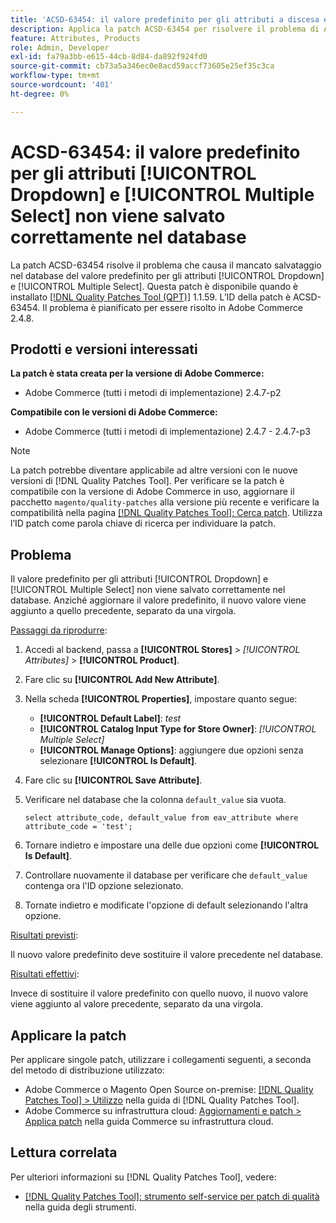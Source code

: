```yaml
---
title: 'ACSD-63454: il valore predefinito per gli attributi a discesa e Selezione multipla non viene salvato correttamente nel database'
description: Applica la patch ACSD-63454 per risolvere il problema di Adobe Commerce, in cui il valore predefinito per gli attributi a discesa e Selezione multipla non viene salvato correttamente nel database.
feature: Attributes, Products
role: Admin, Developer
exl-id: fa79a3bb-e615-44cb-8d84-da892f924fd0
source-git-commit: cb73a5a346ec0e8acd59accf73605e25ef35c3ca
workflow-type: tm+mt
source-wordcount: '401'
ht-degree: 0%

---
```


# ACSD-63454: il valore predefinito per gli attributi [!UICONTROL Dropdown] e [!UICONTROL Multiple Select] non viene salvato correttamente nel database

La patch ACSD-63454 risolve il problema che causa il mancato salvataggio nel database del valore predefinito per gli attributi [!UICONTROL Dropdown] e [!UICONTROL Multiple Select]. Questa patch è disponibile quando è installato [[!DNL Quality Patches Tool (QPT)]](/help/tools/quality-patches-tool/quality-patches-tool-to-self-serve-quality-patches.md) 1.1.59. L’ID della patch è ACSD-63454. Il problema è pianificato per essere risolto in Adobe Commerce 2.4.8.

## Prodotti e versioni interessati

**La patch è stata creata per la versione di Adobe Commerce:**

* Adobe Commerce (tutti i metodi di implementazione) 2.4.7-p2

**Compatibile con le versioni di Adobe Commerce:**

* Adobe Commerce (tutti i metodi di implementazione) 2.4.7 - 2.4.7-p3

>[!NOTE]
>
>La patch potrebbe diventare applicabile ad altre versioni con le nuove versioni di [!DNL Quality Patches Tool]. Per verificare se la patch è compatibile con la versione di Adobe Commerce in uso, aggiornare il pacchetto `magento/quality-patches` alla versione più recente e verificare la compatibilità nella pagina [[!DNL Quality Patches Tool]: Cerca patch](https://experienceleague.adobe.com/tools/commerce-quality-patches/index.html). Utilizza l’ID patch come parola chiave di ricerca per individuare la patch.

## Problema

Il valore predefinito per gli attributi [!UICONTROL Dropdown] e [!UICONTROL Multiple Select] non viene salvato correttamente nel database. Anziché aggiornare il valore predefinito, il nuovo valore viene aggiunto a quello precedente, separato da una virgola.

<u>Passaggi da riprodurre</u>:

1. Accedi al backend, passa a **[!UICONTROL Stores]** > *[!UICONTROL Attributes]* > **[!UICONTROL Product]**.
1. Fare clic su **[!UICONTROL Add New Attribute]**.
1. Nella scheda **[!UICONTROL Properties]**, impostare quanto segue:
   * **[!UICONTROL Default Label]**: *test*
   * **[!UICONTROL Catalog Input Type for Store Owner]**: *[!UICONTROL Multiple Select]*
   * **[!UICONTROL Manage Options]**: aggiungere due opzioni senza selezionare **[!UICONTROL Is Default]**.
1. Fare clic su **[!UICONTROL Save Attribute]**.
1. Verificare nel database che la colonna `default_value` sia vuota.

   `select attribute_code, default_value from eav_attribute where attribute_code = 'test';`

1. Tornare indietro e impostare una delle due opzioni come **[!UICONTROL Is Default]**.
1. Controllare nuovamente il database per verificare che `default_value` contenga ora l&#39;ID opzione selezionato.
1. Tornate indietro e modificate l&#39;opzione di default selezionando l&#39;altra opzione.

<u>Risultati previsti</u>:

Il nuovo valore predefinito deve sostituire il valore precedente nel database.

<u>Risultati effettivi</u>:

Invece di sostituire il valore predefinito con quello nuovo, il nuovo valore viene aggiunto al valore precedente, separato da una virgola.

## Applicare la patch

Per applicare singole patch, utilizzare i collegamenti seguenti, a seconda del metodo di distribuzione utilizzato:

* Adobe Commerce o Magento Open Source on-premise: [[!DNL Quality Patches Tool] > Utilizzo](/help/tools/quality-patches-tool/usage.md) nella guida di [!DNL Quality Patches Tool].
* Adobe Commerce su infrastruttura cloud: [Aggiornamenti e patch > Applica patch](https://experienceleague.adobe.com/docs/commerce-cloud-service/user-guide/develop/upgrade/apply-patches.html) nella guida Commerce su infrastruttura cloud.

## Lettura correlata

Per ulteriori informazioni su [!DNL Quality Patches Tool], vedere:

* [[!DNL Quality Patches Tool]: strumento self-service per patch di qualità](/help/tools/quality-patches-tool/quality-patches-tool-to-self-serve-quality-patches.md) nella guida degli strumenti.
